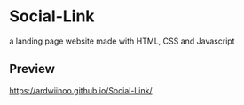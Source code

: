 # Social-Link
a landing page website made with HTML, CSS and Javascript

## Preview
https://ardwiinoo.github.io/Social-Link/
